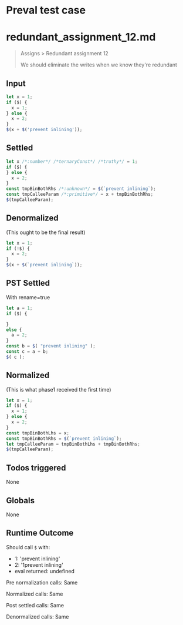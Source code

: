 # Preval test case

# redundant_assignment_12.md

> Assigns > Redundant assignment 12
>
> We should eliminate the writes when we know they're redundant

## Input

`````js filename=intro
let x = 1;
if ($) {
  x = 1;
} else {
  x = 2;
}
$(x + $('prevent inlining'));
`````


## Settled


`````js filename=intro
let x /*:number*/ /*ternaryConst*/ /*truthy*/ = 1;
if ($) {
} else {
  x = 2;
}
const tmpBinBothRhs /*:unknown*/ = $(`prevent inlining`);
const tmpCalleeParam /*:primitive*/ = x + tmpBinBothRhs;
$(tmpCalleeParam);
`````


## Denormalized
(This ought to be the final result)

`````js filename=intro
let x = 1;
if (!$) {
  x = 2;
}
$(x + $(`prevent inlining`));
`````


## PST Settled
With rename=true

`````js filename=intro
let a = 1;
if ($) {

}
else {
  a = 2;
}
const b = $( "prevent inlining" );
const c = a + b;
$( c );
`````


## Normalized
(This is what phase1 received the first time)

`````js filename=intro
let x = 1;
if ($) {
  x = 1;
} else {
  x = 2;
}
const tmpBinBothLhs = x;
const tmpBinBothRhs = $(`prevent inlining`);
let tmpCalleeParam = tmpBinBothLhs + tmpBinBothRhs;
$(tmpCalleeParam);
`````


## Todos triggered


None


## Globals


None


## Runtime Outcome


Should call `$` with:
 - 1: 'prevent inlining'
 - 2: '1prevent inlining'
 - eval returned: undefined

Pre normalization calls: Same

Normalized calls: Same

Post settled calls: Same

Denormalized calls: Same
